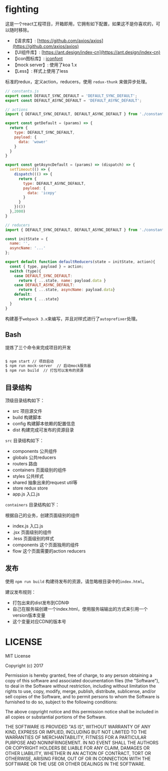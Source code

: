 # fighting

这是一个react工程项目，开箱即用，它拥有如下配置，如果这不是你喜欢的，可以随时移除。

- 【请求库】: [https://github.com/axios/axios](https://github.com/axios/axios)
- 【UI组件库】: [https://ant.design/index-cn](https://ant.design/index-cn)
- 【icon图标库】: [iconfont](http://www.iconfont.cn/collections/index?spm=a313x.7781069.1998910419.4&type=1&page=2)
- 【mock server】: 使用了koa 1.x
- 【Less】: 样式上使用了less

标准的redux，定义action，reducers，使用 `redux-thunk` 来做异步处理。

```JavaScript
// constants.js
export const DEFAULT_SYNC_DEFAULT = 'DEFAULT_SYNC_DEFAULT';
export const DEFAULT_ASYNC_DEFAULT = 'DEFAULT_ASYNC_DEFAULT';

// actions
import { DEFAULT_SYNC_DEFAULT, DEFAULT_ASYNC_DEFAULT } from './constants';

export const getDefault = (params) => {
  return {
    type: DEFAULT_SYNC_DEFAULT,
    payload: {
      data: 'wower'
    }
  }
}

export const getAsyncDefault = (params) => (dispatch) => {
  setTimeout(() => {
    dispatch((() => {
      return {
        type: DEFAULT_ASYNC_DEFAULT,
        payload: {
          data: 'icepy'
        }
      }
    })())
  },2000)
}

// reducers
import { DEFAULT_SYNC_DEFAULT, DEFAULT_ASYNC_DEFAULT } from './constants';

const initState = {
  name: '',
  asyncName: '...'
};

export default function defaultReducers(state = initState, action){
  const { type, payload } = action;
  switch (type){
    case DEFAULT_SYNC_DEFAULT:
      return { ...state, name: payload.data }
    case DEFAULT_ASYNC_DEFAULT:
      return { ...state, asyncName: payload.data}
    default:
      return { ...state}
  }
}
```

构建基于`webpack 3.x`来编写，并且对样式进行了`autoprefixer`处理。

## Bash

提炼了三个命令来完成项目的开发

```bash

$ npm start // 项目启动
$ npm run mock-server  // 启动mock服务器
$ npm run build  // 打包可以发布的资源

```

## 目录结构

顶级目录结构如下：

- src 项目源文件
- build 构建脚本
- config 构建脚本依赖的配置信息
- dist 构建完成可发布的资源目录

`src` 目录结构如下：

- components 公共组件
- globals 公共reducers
- routers 路由
- containers 页面级别的组件
- styles 公共样式
- shared 抽象出来的request util等
- store redux store
- app.js 入口.js

`containers` 目录结构如下：

根据自己的业务，创建页面级别的组件

- index.js 入口.js
- .jsx 页面级别的组件
- .less 页面级别的样式
- components 这个页面独用的组件
- flow 这个页面需要的action reducers

## 发布

使用 `npm run build` 构建待发布的资源，请忽略根目录中的`index.html`。

建议发布规则：

- 打包出来的dist发布到CDN中
- 自己在服务端创建一个index.html，使用服务端输出的方式来引用一个version版本变量
- 这个变量对应CDN的版本号

# LICENSE

MIT License

Copyright (c) 2017 

Permission is hereby granted, free of charge, to any person obtaining a copy
of this software and associated documentation files (the "Software"), to deal
in the Software without restriction, including without limitation the rights
to use, copy, modify, merge, publish, distribute, sublicense, and/or sell
copies of the Software, and to permit persons to whom the Software is
furnished to do so, subject to the following conditions:

The above copyright notice and this permission notice shall be included in all
copies or substantial portions of the Software.

THE SOFTWARE IS PROVIDED "AS IS", WITHOUT WARRANTY OF ANY KIND, EXPRESS OR
IMPLIED, INCLUDING BUT NOT LIMITED TO THE WARRANTIES OF MERCHANTABILITY,
FITNESS FOR A PARTICULAR PURPOSE AND NONINFRINGEMENT. IN NO EVENT SHALL THE
AUTHORS OR COPYRIGHT HOLDERS BE LIABLE FOR ANY CLAIM, DAMAGES OR OTHER
LIABILITY, WHETHER IN AN ACTION OF CONTRACT, TORT OR OTHERWISE, ARISING FROM,
OUT OF OR IN CONNECTION WITH THE SOFTWARE OR THE USE OR OTHER DEALINGS IN THE
SOFTWARE.
